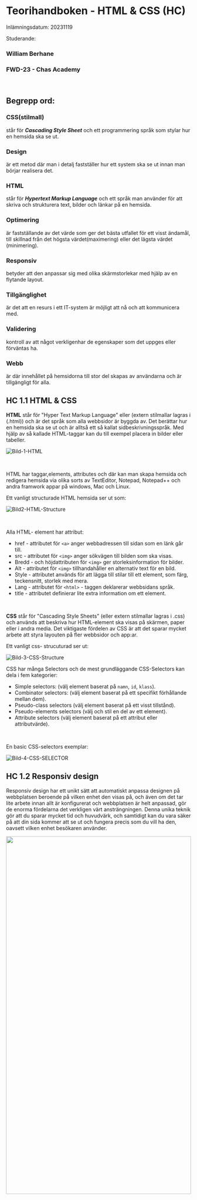 # Teorihandboken - HTML & CSS (HC)

Inlämningsdatum: 20231119

Studerande: 

### William Berhane 

### FWD-23 - Chas Academy

<br>

## Begrepp ord:

### CSS(stilmall)

står för ***Cascading Style Sheet*** och ett programmering språk som stylar hur en hemsida ska se ut.

### Design

är ett metod där man i detalj fastställer hur ett system ska se ut innan man börjar realisera det.

### HTML

står för ***Hypertext Markup Language*** och ett språk man använder för att skriva och strukturera text, bilder och länkar på en hemsida. 

### Optimering

är fastställande av det värde som ger det bästa utfallet för ett visst ändamål, till skillnad från det högsta värdet(maximering) eller det lägsta värdet (minimering).

### Responsiv

betyder att den anpassar sig med olika skärmstorlekar med hjälp av en flytande layout. 

### Tillgänglighet 

är det att en resurs i ett IT-system är möjligt att nå och att kommunicera med.

### Validering

kontroll av att något verkligenhar de egenskaper som det uppges eller förväntas ha. 

### Webb

är där innehållet på hemsidorna till stor del skapas av användarna och är tillgängligt för alla.

## HC 1.1 HTML & CSS

**HTML** står för "Hyper Text Markup Language" eller (extern stilmallar lagras i (.html)) och är det språk som alla webbsidor är byggda av. Det berättar hur en hemsida ska se ut och är alltså ett så kallat sidbeskrivningsspråk. Med hjälp av så kallade HTML-taggar kan du till exempel placera in bilder eller tabeller.

![Bild-1-HTML](htmlT2.png)

<br>

HTML har taggar,elements, attributes och där kan man skapa hemsida och redigera hemsida via olika sorts av TextEditor, Notepad, Notepad++ och andra framwork appar på windows, Mac och Linux.

Ett vanligt structurade HTML hemsida ser ut som: 

![Bild2-HTML-Structure](HTML-structure.png)

<br>

Alla HTML- element har attribut:
   - href - attributet för `<a>` anger webbadressen till sidan som en länk går till. 
   - src - attributet för `<img>` anger sökvägen till bilden som ska visas. 
   - Bredd - och höjdattributen för `<img>` ger storleksinformation för bilder. 
   - Alt - attributet för `<img>` tillhandahåller en alternativ text för en bild. 
   - Style - attributet används för att lägga till stilar till ett element, som färg, teckensnitt, storlek med mera.
   - Lang - attributet för `<html>` - taggen deklarerar webbsidans språk. 
   - title - attributet definierar lite extra information om ett element. 

<br>

**CSS** står för "Cascading Style Sheets" (eller extern stilmallar lagras i .css) och används att beskriva hur HTML-element ska visas på skärmen, paper eller i andra media. Det viktigaste fördelen av CSS är att det sparar mycket arbete att styra layouten på fler webbsidor och app:ar. 

Ett vanligt css- strucuturad ser ut:

![Bild-3-CSS-Structure](cssT2.png)

CSS har många Selectors och de mest grundläggande CSS-Selectors kan dela i fem kategorier:
   -  Simple selectors: (välj element baserat på `namn`, `id`, `klass`).
   -  Combinator selectors: (välj element baserat på ett specifikt förhållande mellan dem).
   - Pseudo-class selectors (välj element baserat på ett visst tillstånd).
   - Pseudo-elements selectors (välj och stil en del av ett element).
   - Attribute selectors (välj element baserat på ett attribut eller attributvärde).
  
  <br>

En basic CSS-selectors exemplar:

![Bild-4-CSS-SELECTOR](css-selectors.png)

## HC 1.2 Responsiv design
Responsiv design har ett unikt sätt att automatiskt anpassa designen på webbplatsen beroende på vilken enhet den visas på, och även om det tar lite arbete innan allt är konfigurerat och webbplatsen är helt anpassad, gör de enorma fördelarna det verkligen värt ansträngningen. Denna unika teknik gör att du sparar mycket tid och huvudvärk, och samtidigt kan du vara säker på att din sida kommer att se ut och fungera precis som du vill ha den, oavsett vilken enhet besökaren använder.

<img src="responsiv.png" width="100%" height="50%">

Fördelar med responsiv-design:

- Snygg design för alla enheter och plattformar 
- Bättre för sökmotoroptimering 
- Billigare att utveckla en responsiv webbplats istället för flera för olika enheter 
- Användarupplevelsen förbättras 
- Förenklar administration och överblick 

Nackdelar är naturligtvis inte de enda fördelarna med att använda responsiv design:

-  Vissa delar av layouter kan vara svåra att göra responsiva. Avancerade tabeller är ett exempel. 
-  Ibland måste man kompromissa med estetiken. Funktion måste komma före estetik för att ytan ska vara lyhörd för att vara praktisk. 
-  Responsiva webbplatser kan ibland vara svårare att arbeta med i vissa publiceringsverktyg (CMS) eftersom det finns fler sidmallar att ta hänsyn till.
-  Om du jobbar mot målgrupper med väldigt gamla sajter kan de ha problem med responsiva sidor eftersom sajten kräver några nya kommandon för att hanteras.

## HC 1.3 Tillgänglighet inom webb

Webbtillgänglighet beskriver hur man gör webbinnehåll mer tillgängligt för personer med funktionsnedsättning. Tillgänglighet omfattar ett brett spektrum av funktionshinder, inklusive syn-, hörsel-, fysiska, tal-, intellektuella, språk-, inlärnings- och neurologiska funktionshinder. Även om dessa riktlinjer täcker ett brett spektrum av frågor, kan de inte tillgodose behoven hos människor med alla typer, grader och kombinationer av funktionshinder. Dessa riktlinjer gör webbplatsinnehåll mer användbart för äldre individer vars förmågor förändras på grund av åldrande och ofta förbättrar användarna överlag.

WCAG(Web Content Accessibility Guidelines) tas vissa standard fram W3C Web Accessibility Initiative:
  
- Märkbar - gör det enkelt för användare att se och höra innehåll etc.
- Manövrerbar - hjälp användare navigera och hitta innehåll etc. 
- Begriplig - hjälp användare att undvika och rätta till misstag etc.
- Robust - maximera kompabilitet med nuvarande och framtida användarverktyg.

## HC 1.4 Aktuella webbstandarder (gällande och kommande standarder)

Webbstandarder är rekommendationer från World Wide Web Consortium (W3C) och andra standardiseringsorgan, om hur webbaserat innehåll ska skapas och tolkas. Webbplatsstandarder har funnits sedan webbutvecklings gryning, och det är först på senare år som rekommendationerna har fått ett brett stöd över stora sajter.

Det finns att en hemsida följer för webbstandarder:

- Följer W3C:s rekommendationer 
- Använder giltig HTML eller XHTML 
- Använder CSS i stället för tabeller för layout 
- Har logiskt uppmärkt innehåll 
- är skapat för att fungera i alla webbläsare  

Webbstandarder syftar till att säkerställa hållbarheten hos information som publiceras på webben, vilket gör den tillgänglig för så många webbanvändare som möjligt. Webbplatser som utformats för att följa webbläsarstandarder kommer att fortsätta att fungera korrekt även på nya webbläsare.

## HC 1.5 CSS Pre-processorer (ex SASS/LESS)

Det finns tre primära CSS-Preprocessorer på marknaden idag, `Sass` , `Less`  och `Stylus`. I det här inlägget kommer vi att jämför de två preprocessorerna som verkar vara de mest använda bland utvecklare, Sass vs Less. Genom att byta en pre-processorn kan hjälpa till att effektivisera din utvecklingsprocess.
En CSS pre-processorn är i grunden ett skriptspråk som utökar CSS och sedan kompilerar det till vanlig CSS. 

En vanlig Sass kod:

![Bild-6-Sass](sass.png)

#### Sass Vs Less

Sass och Less är båda mycket kraftfulla CSS-tillägg. Du kan tänka på dem som mer av ett programmeringsspråk som är utformat för att göra CSS mer underhållbar, teman och utbyggbar. Både Sass och Less är bakåtkompatibla så att du enkelt kan konvertera dina befintliga CSS-filer bara genom att byta namn på `.css` filtillägget till `.less` eller `.scss` respektive. Less är JavaScript baserat och Sass är Ruby baserat.  

## HC 1.6 Optimering och validering av HTML & CSS

Optimering, sökmotoroptimering eller positionering betyder att utveckla webbsidor så att de blir sökbara och att de verkligen hitta via sökmotorer på Internet. Webbsökaren letar efter en produkter eller en service på de förtsa  fem sidorna som en sökmotor visar oss optimering hjälper att placera dina sidor på de första fem sidorna på sökmotorerna. Optimering är den enda tekniken för webbsidor för att hitta nya besökare och klienter.

#### Hur optimerar man en webbsida för sökmotorerna

För att optimera webbsidor, så att de blir sökbara och för att webbesökaren ska hitta dem via sökmororer, behövs en webbteknik som anpassar sidorna till en algoritm med över 100 parameter. Detta börjar med en logisk hierarkisk strukturav en webbsida och en valid kod, fortsätter med web copywriting, redaktionen från länktexter och slutar sedan med att använda kunskapen av internet marketing.

Validering är att kontrollera att man följer aktuella standarer för HTML och CSS.
Hur kan man då validera en webbsida? Inget är enklare än en validering. Med hjälp av W3C-Validatoren kan varje webbmaster validera sina sidor, redan i början av utvecklingen och korrigera alla fel innan de kan komma att förorsaka problem. En validator är inget annat än en korrigerare för rättstavning och grammatik, som alla textprogram har. Skillnaden är endast att validatoren inspekterar koden `HTML` och `xhtml` och inte rättstavningen. En validator hjälper också nybörjaren att skriva den rätta koden.

En vanlig och mest känd HTML och CSS validation hemsida.

![Bild-7-HTML-validator](html_validate.png)

Anledningen till validering är egentligen för att vi begår misstag. Därför att validering hjälper oss att enkelt fånga enkla misstag och snedsteg utan större huvudvärk. 

En vanlig och mest känd CSS och HTML validation hemsida.

![Bild-8-CSS-validator](css_validate.png)

Naturligtvis, det är inte bara de här sidorna förutom det finns också många andra hemsidor som validerar HTML och CSS. 

<br>

Källor:

<br>

- lLektionsmaterials @Chas Academy - FWD-23
  
https://www.w3schools.com/html/
https://www.svenskwebbhandel.se/blogg/vad-ar-html/1252
https://www.west-tech.se/vanliga-begrepp-inom-webbdesign/
https://webbyra-wordpress.se/responsive-design/
https://www.webbdesignguiden.se/responsiv-design/
https://responsivwebbdesign.wordpress.com/2013/07/05/10-nackdelar-med-responsive-web-design/
https://www.w3.org/TR/WCAG21/#time-based-media
https://www.happiness.se/artiklar/vad-ar-webbstandarder
http://validator.w3.org/
https://www.webbdesign-karlin.se/validator.html





![bilder källor]
( responsiv-design- https://images.app.goo.gl/Jh4MJwtgAeqfVRU9A ) 
